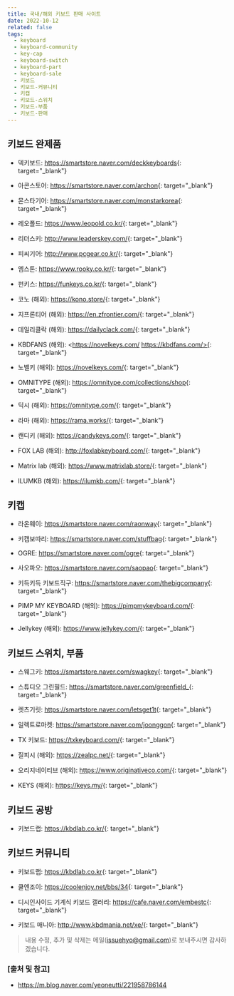 ```yaml
---
title: 국내/해외 키보드 판매 사이트
date: 2022-10-12
related: false
tags:
  - keyboard
  - keyboard-community
  - key-cap
  - keyboard-switch
  - keyboard-part
  - keyboard-sale
  - 키보드
  - 키보드-커뮤니티
  - 키캡
  - 키보드-스위치
  - 키보드-부품
  - 키보드-판매
---
```


## 키보드 완제품

* 덱키보드: <https://smartstore.naver.com/deckkeyboards>{: target="_blank"}

* 아콘스토어: <https://smartstore.naver.com/archon>{: target="_blank"}

* 몬스타기어: <https://smartstore.naver.com/monstarkorea>{: target="_blank"}

* 레오폴드: <https://www.leopold.co.kr/>{: target="_blank"}

* 리더스키: <http://www.leaderskey.com/>{: target="_blank"}

* 피씨기어: <http://www.pcgear.co.kr/>{: target="_blank"}

* 엠스톤: <https://www.rooky.co.kr/>{: target="_blank"}

* 펀키스: <https://funkeys.co.kr/>{: target="_blank"}

* 코노 (해외): <https://kono.store/>{: target="_blank"}

* 지프론티어 (해외): <https://en.zfrontier.com/>{: target="_blank"}

* 데일리클락 (해외): <https://dailyclack.com/>{: target="_blank"}

* KBDFANS (해외): <https://novelkeys.com/ https://kbdfans.com/>{: target="_blank"}

* 노벨키 (해외): <https://novelkeys.com/>{: target="_blank"}

* OMNITYPE (해외): <https://omnitype.com/collections/shop>{: target="_blank"}

* 딕시 (해외): <https://omnitype.com/>{: target="_blank"}

* 라마 (해외): <https://rama.works/>{: target="_blank"}

* 캔디키 (해외): <https://candykeys.com/>{: target="_blank"}

* FOX LAB (해외): <http://foxlabkeyboard.com/>{: target="_blank"}

* Matrix lab (해외): <https://www.matrixlab.store/>{: target="_blank"}

* ILUMKB (해외): <https://ilumkb.com/>{: target="_blank"}

## 키캡

* 라온웨이: <https://smartstore.naver.com/raonway>{: target="_blank"}

* 키캡보따리: <https://smartstore.naver.com/stuffbag>{: target="_blank"}

* OGRE: <https://smartstore.naver.com/ogre>{: target="_blank"}

* 사오파오: <https://smartstore.naver.com/saopao>{: target="_blank"}

* 키득키득 키보드직구: <https://smartstore.naver.com/thebigcompany>{: target="_blank"}

* PIMP MY KEYBOARD (해외): <https://pimpmykeyboard.com/>{: target="_blank"}

* Jellykey (해외): <https://www.jellykey.com/>{: target="_blank"}

## 키보드 스위치, 부품

* 스웨그키: <https://smartstore.naver.com/swagkey>{: target="_blank"}

* 스튜디오 그린필드: <https://smartstore.naver.com/greenfield_>{: target="_blank"}

* 렛츠기릿: <https://smartstore.naver.com/letsget1t>{: target="_blank"}

* 일렉트로마켓: <https://smartstore.naver.com/joonggon>{: target="_blank"}

* TX 키보드: <https://txkeyboard.com/>{: target="_blank"}

* 질피시 (해외): <https://zealpc.net/>{: target="_blank"}

* 오리지네이티브 (해외): <https://www.originativeco.com/>{: target="_blank"}

* KEYS (해외): <https://keys.my/>{: target="_blank"}

## 키보드 공방

* 키보드랩: <https://kbdlab.co.kr/>{: target="_blank"}

## 키보드 커뮤니티

* 키보드랩: <https://kbdlab.co.kr>{: target="_blank"}

* 쿨엔조이: <https://coolenjoy.net/bbs/34>{: target="_blank"}

* 디시인사이드 기계식 키보드 갤러리: <https://cafe.naver.com/embestc>{: target="_blank"}

* 키보드 매니아: <http://www.kbdmania.net/xe/>{: target="_blank"}

> 내용 수정, 추가 및 삭제는 메일(issuehyo@gmail.com)로 보내주시면 감사하겠습니다.

### [출처 및 참고]
* <https://m.blog.naver.com/yeoneutti/221958786144>
